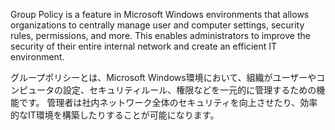 
Group Policy is a feature in Microsoft Windows environments that allows organizations to centrally manage user and computer settings, security rules, permissions, and more.
This enables administrators to improve the security of their entire internal network and create an efficient IT environment.

グループポリシーとは、Microsoft Windows環境において、組織がユーザーやコンピュータの設定、セキュリティルール、権限などを一元的に管理するための機能です。
管理者は社内ネットワーク全体のセキュリティを向上させたり、効率的なIT環境を構築したりすることが可能になります。
